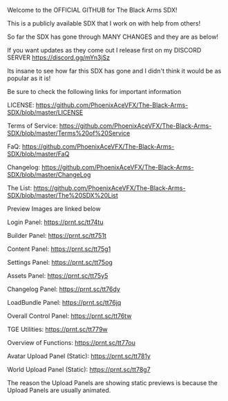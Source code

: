 Welcome to the OFFICIAL GITHUB for The Black Arms SDX!

This is a publicly available SDX that I work on with help from others!

So far the SDX has gone through MANY CHANGES and they are as below!

If you want updates as they come out I release first on my DISCORD SERVER
https://discord.gg/mYn3jSz

Its insane to see how far this SDX has gone and I didn't think it would be as popular as it is!

Be sure to check the following links for important information

LICENSE: https://github.com/PhoenixAceVFX/The-Black-Arms-SDX/blob/master/LICENSE

Terms of Service: https://github.com/PhoenixAceVFX/The-Black-Arms-SDX/blob/master/Terms%20of%20Service

FaQ: https://github.com/PhoenixAceVFX/The-Black-Arms-SDX/blob/master/FaQ

Changelog: https://github.com/PhoenixAceVFX/The-Black-Arms-SDX/blob/master/ChangeLog

The List: https://github.com/PhoenixAceVFX/The-Black-Arms-SDX/blob/master/The%20SDX%20List

Preview Images are linked below

Login Panel: https://prnt.sc/tt74tu

Builder Panel: https://prnt.sc/tt751t

Content Panel: https://prnt.sc/tt75g1

Settings Panel: https://prnt.sc/tt75og

Assets Panel: https://prnt.sc/tt75y5

Changelog Panel: https://prnt.sc/tt76dy

LoadBundle Panel: https://prnt.sc/tt76jq

Overall Control Panel: https://prnt.sc/tt76tw

TGE Utilities: https://prnt.sc/tt779w

Overview of Functions: https://prnt.sc/tt77ou

Avatar Upload Panel (Static): https://prnt.sc/tt781y

World Upload Panel (Static): https://prnt.sc/tt78g7

The reason the Upload Panels are showing static previews is because the Upload Panels are usually animated.
